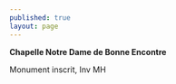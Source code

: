 ```yaml
---
published: true
layout: page
---
```


**Chapelle Notre Dame de Bonne Encontre**

Monument inscrit, Inv MH
